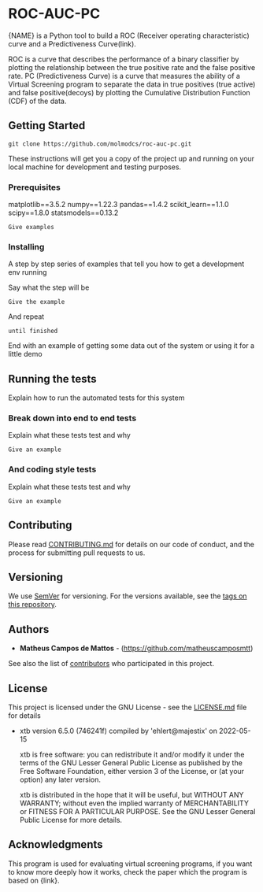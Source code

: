 # ROC-AUC-PC

{NAME} is a Python tool to build a ROC (Receiver operating characteristic) curve and a Predictiveness Curve(link).

ROC is a curve that describes the performance of a binary classifier by plotting the relationship between the true positive rate and the false positive rate.
PC (Predictiveness Curve) is a curve that measures the ability of a Virtual Screening program to separate the data in true positives (true active) and false positive(decoys) by plotting the Cumulative Distribution Function (CDF) of the data.

## Getting Started

```git clone https://github.com/molmodcs/roc-auc-pc.git```

These instructions will get you a copy of the project up and running on your local machine for development and testing purposes.

### Prerequisites

matplotlib==3.5.2
numpy==1.22.3
pandas==1.4.2
scikit_learn==1.1.0
scipy==1.8.0
statsmodels==0.13.2

```
Give examples
```

### Installing

A step by step series of examples that tell you how to get a development env running

Say what the step will be

```
Give the example
```

And repeat

```
until finished
```

End with an example of getting some data out of the system or using it for a little demo

## Running the tests

Explain how to run the automated tests for this system

### Break down into end to end tests

Explain what these tests test and why

```
Give an example
```

### And coding style tests

Explain what these tests test and why

```
Give an example
```


## Contributing

Please read [CONTRIBUTING.md](https://gist.github.com/PurpleBooth/b24679402957c63ec426) for details on our code of conduct, and the process for submitting pull requests to us.

## Versioning

We use [SemVer](http://semver.org/) for versioning. For the versions available, see the [tags on this repository](https://github.com/your/project/tags). 

## Authors

* **Matheus Campos de Mattos** - (https://github.com/matheuscamposmtt)

See also the list of [contributors](https://github.com/your/project/contributors) who participated in this project.

## License

This project is licensed under the GNU License - see the [LICENSE.md](LICENSE.md) file for details

* xtb version 6.5.0 (746241f) compiled by 'ehlert@majestix' on 2022-05-15

   xtb is free software: you can redistribute it and/or modify it under
   the terms of the GNU Lesser General Public License as published by
   the Free Software Foundation, either version 3 of the License, or
   (at your option) any later version.

   xtb is distributed in the hope that it will be useful,
   but WITHOUT ANY WARRANTY; without even the implied warranty of
   MERCHANTABILITY or FITNESS FOR A PARTICULAR PURPOSE.  See the
   GNU Lesser General Public License for more details.

## Acknowledgments

This program is used for evaluating virtual screening programs, if you want to know more deeply how it works, check the paper which the program is based on {link}.
